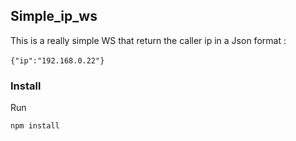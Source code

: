 ## Simple_ip_ws

This is a really simple WS that return the caller ip in a Json format :<br><br>
<code>{"ip":"192.168.0.22"}</code><br>

### Install

Run
```bash
npm install
```
